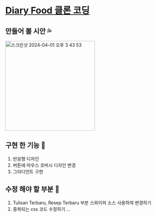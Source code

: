 # <a href="https://ksoy1201.github.io/test_1/" >Diary Food 클론 코딩 </a>
## 만들어 볼 시안 :sweat_drops:

<a href="https://www.figma.com/file/vbNiO5Kmdxdq6anLpwjfMU/Diary-Food-(Blog-and-Recipes-Website)-(Community)?type=design&node-id=0-1&mode=design&t=4JNjHM5mlU7ApMpn-0">
<img width="280" alt="스크린샷 2024-04-01 오후 3 43 53" src="https://github.com/ksoy1201/test_1/assets/122020078/a723ddee-42cb-4944-a41a-d7aca1b44a40">
</a>

## 구현 한 기능 :gem:
1. 반응형 디자인
2. 버튼에 마우스 호버시 디자인 변경
3. 그라디언트 구현


## 수정 해야 할 부분 :memo:
1. Tulisan Terbaru, Resep Terbaru 부분 스와이퍼 소스 사용하여 변경하기
2. 중복되는 css 코드 수정하기
   ...
